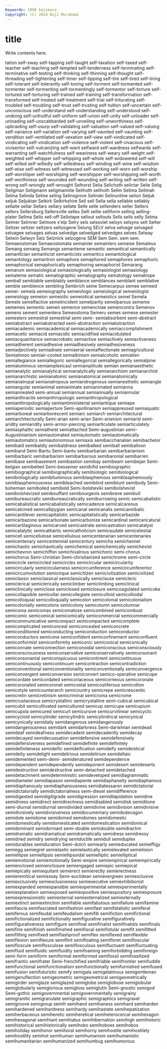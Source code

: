 ```yaml
---
Keywords: 1090 kojimura
Copyright: (C) 2024 Koji Murakami
---
```


# title

Write contents here.



tation self-sway
self-tapping self-taught self-taxation self-taxed self-teacher self-teaching self-tempted self-tenderness self-terminating self-terminative
self-testing self-thinking self-thinning self-thought self-threading self-tightening self-timer self-tipping self-tire self-tired
self-tiring self-tolerant self-tolerantly self-toning self-torment self-tormented self-tormenter self-tormenting self-tormentingly self-tormentor
self-torture self-tortured self-torturing self-trained self-training self-transformation self-transformed self-treated self-treatment self-trial
self-triturating self-troubled self-troubling self-trust self-trusting self-tuition self-uncertain self-unconscious self-understand self-understanding
self-understood self-undoing self-unfruitful self-uniform self-union self-unity self-unloader self-unloading self-unscabbarded self-unveiling
self-unworthiness self-upbraiding self-usurp self-validating self-valuation self-valued self-valuing self-variance self-variation self-varying
self-vaunted self-vaunting self-vendition self-ventilated self-vexation self-view self-vindicated self-vindicating self-vindication self-violence
self-violent self-vivacious self-vivisector self-vulcanizing self-want selfward self-wardness selfwards self-warranting self-watchfulness
self-weariness self-weary self-weight self-weighted self-whipper self-whipping self-whole self-widowered self-will self-willed
self-willedly self-willedness self-winding self-wine self-wisdom self-wise self-witness self-witnessed self-working self-worn
self-worship self-worshiper self-worshiping self-worshipper self-worshipping self-worth self-worthiness self-wounded self-wounding self-writing
self-written self-wrong self-wrongly self-wrought Selhorst Selia Selichoth selictar Selie Selig
Seligman Seligmann seligmannite Selihoth selihoth Selim Selima Selimah Selina Selinda
Seline seling Selinsgrove Selinski Selinuntine selion Seljuk seljuk Seljukian Selkirk
Selkirkshire Sell sell Sella sella sellable sellably sellaite sellar Sellars
sellary sellate Selle selle sellenders seller Sellers sellers Sellersburg Sellersville
selles Selli sellie selliform selling selling-plater Sellma Sello sell-off Sellotape
sellout sellouts Sells sells selly Selma Selmer Selmner Selmore s'elp
Selry sels selsoviet selsyn selsyns selt Selter Seltzer seltzer seltzers
seltzogene Selung SELV selva selvage selvaged selvagee selvages selvas selvedge
selvedged selvedges selves Selway Selwin Selwyn Selz Selznick selzogene SEM
Sem Sem. sem sem. Semaeostomae Semaeostomata semainier semainiers semaise Semaleus
Semang semang Semangs semanteme semantic semantical semantically semantician semanticist semanticists
semantics semantological semantology semantron semaphore semaphored semaphores semaphoric semaphorical semaphorically
semaphoring semaphorist Semarang semarum semasiological semasiologically semasiologist semasiology semateme sematic
sematographic sematography sematology sematrope semball semblable semblably semblance semblances semblant
semblative semble semblence sembling Sembrich seme Semecarpus semee semeed semei-
semeia semeiography semeiologic semeiological semeiologist semeiology semeion semeiotic semeiotical semeiotics
semel Semela Semele semelfactive semelincident semelparity semelparous sememe sememes sememic
semen semence semencinae semencontra Semenov semens sement sementera Semeostoma Semeru
semes semese semester semesters semestral semestrial semi semi- semiabsorbent semi-abstract
semiabstract semiabstracted semi-abstraction semiabstraction semiacademic semiacademical semiacademically semiaccomplishment semiacetic semiacid
semiacidic semiacidified semiacidulated semiacquaintance semiacrobatic semiactive semiactively semiactiveness semiadherent semiadhesive
semiadhesively semiadhesiveness semiadjectively semiadnate semiaerial semiaffectionate semiagricultural Semiahmoo semiair-cooled semialbinism
semialcoholic semialien semiallegiance semiallegoric semiallegorical semiallegorically semialpine semialuminous semiamplexicaul semiamplitude
semian semianaesthetic semianalytic semianalytical semianalytically semianarchism semianarchist semianarchistic semianatomic semianatomical
semianatomically semianatropal semianatropous semiandrogenous semianesthetic semiangle semiangular semianimal semianimate semianimated
semianna semiannealed semi-annual semiannual semiannually semiannular semianthracite semianthropologic semianthropological semianthropologically
semiantiministerial semiantique semiape semiaperiodic semiaperture Semi-apollinarism semiappressed semiaquatic semiarboreal semiarborescent
semiarc semiarch semiarchitectural semiarchitecturally Semi-arian semi-arian Semi-arianism semiarid semi-aridity semiaridity
semi-armor-piercing semiarticulate semiarticulately semiasphaltic semiatheist semiattached Semi-augustinian semi-Augustinianism semiautomated semiautomatic
semiautomatically semiautomatics semiautonomous semiaxis semibacchanalian semibachelor semibald semibaldly semibaldness semibalked
semiball semiballoon semiband Semi-Bantu Semi-bantu semibarbarian semibarbarianism semibarbaric semibarbarism semibarbarous
semibaronial semibarren semibase semibasement semibastion semibay semibeam semibejan Semi-belgian semibelted
Semi-bessemer semibifid semibiographic semibiographical semibiographically semibiologic semibiological semibiologically semibituminous semiblasphemous
semiblasphemously semiblasphemousness semibleached semiblind semiblunt semibody Semi-bohemian semiboiled semibold Semi-bolsheviki
semibolshevist semibolshevized semibouffant semibourgeois semibreve semibull semibureaucratic semibureaucratically semiburrowing semic
semicabalistic semicabalistical semicabalistically semicadence semicalcareous semicalcined semicallipygian semicanal semicanalis semicannibalic
semicantilever semicapitalistic semicapitalistically semicarbazide semicarbazone semicarbonate semicarbonize semicardinal semicaricatural semicartilaginous
semicarved semicastrate semicastration semicatalyst semicatalytic semicathartic semicatholicism semicaudate semicelestial semicell
semicellulose semicellulous semicentenarian semicentenaries semicentenary semicentennial semicentury semicha semichannel semichaotic
semichaotically semichemical semichemically semicheviot semichevron semichiffon semichivalrous semichoric semi-chorus semichorus
Semi-christian Semi-christianized semichrome semi-circle semicircle semicircled semicircles semicircular semicircularity semicircularly
semicircularness semicircumference semicircumferentor semicircumvolution semicirque semicitizen semicivilization semicivilized semiclassic semiclassical
semiclassically semiclause semicleric semiclerical semiclerically semiclimber semiclimbing semiclinical semiclinically semiclose
semiclosed semiclosure semicoagulated semicoke semicollapsible semicollar semicollegiate semicolloid semicolloidal semicolloquial
semicolloquially semicolon semicolonial semicolonialism semicolonially semicolons semicolony semicolumn semicolumnar semicoma
semicomas semicomatose semicombined semicombust semicomic semicomical semicomically semicommercial semicommercially semicommunicative
semicompact semicompacted semicomplete semicomplicated semiconceal semiconcealed semiconcrete semiconditioned semiconducting semiconduction
semiconductor semiconductors semicone semiconfident semiconfinement semiconfluent semiconformist semiconformity semiconic semiconical
semiconically semiconnate semiconnection semiconoidal semiconscious semiconsciously semiconsciousness semiconservative semiconservatively semiconsonant
semiconsonantal semiconspicuous semicontinent semicontinuous semicontinuously semicontinuum semicontraction semicontradiction semiconventional semiconventionality
semiconventionally semiconvergence semiconvergent semiconversion semiconvert semico-operative semicope semicordate semicordated semicoriaceous
semicorneous semicoronate semicoronated semicoronet semicostal semicostiferous semicotton semicotyle semicounterarch semicountry
semicrepe semicrescentic semicretin semicretinism semicriminal semicroma semicrome semicrustaceous semicrystallinc semicrystalline
semi-cubical semicubical semicubit semicultivated semicultured semicup semicupe semicupium semicupola semicured
semicurl semicursive semicurvilinear semicyclic semicycloid semicylinder semicylindric semicylindrical semicynical semicynically
semidaily semidangerous semidangerously semidangerousness semidark semidarkness Semi-darwinian semidead semideaf semideafness
semidecadent semidecadently semidecay semidecayed semidecussation semidefensive semidefensively semidefensiveness semidefined semidefinite
semidefinitely semidefiniteness semideific semideification semideify semideistical semideity semidelight semidelirious semidelirium
semideltaic semidemented semi-demi- semidenatured semidependence semidependent semidependently semideponent semidesert semideserts
semidestruction semidestructive semi-detached semidetached semidetachment semideterministic semideveloped semidiagrammatic semidiameter semidiapason
semidiapente semidiaphaneity semidiaphanous semidiaphanously semidiaphanousness semidiatessaron semidictatorial semidictatorially semidictatorialness semi-diesel
semidifference semidigested semidigitigrade semidigression semidilapidation semidine semidiness semidirect semidirectness semidisabled
semidisk semiditone semi-diurnal semidiurnal semidivided semidivine semidivision semidivisive semidivisively semidivisiveness
semidocumentary semidodecagon semidole semidome semidomed semidomes semidomestic semidomestically semidomesticated semidomestication
semidomical semidominant semidormant semi-double semidouble semidrachm semidramatic semidramatical semidramatically semidress
semidressy semidried semidry semidrying semiductile semidull semiduplex semidurables semiduration Semi-dutch
semiearly semieducated semieffigy semiegg semiegret semielastic semielastically semielevated semielision semiellipse
semiellipsis semiellipsoidal semielliptic semielliptical semiemotional semiemotionally Semi-empire semiempirical semiempirically semienclosed
semienclosure semiengaged semiepic semiepical semiepically semiequitant semierect semierectly semierectness semieremitical
semiessay Semi-euclidean semievergreen semiexclusive semiexclusively semiexclusiveness semiexecutive semiexhibitionist semiexpanded semiexpansible
semiexperimental semiexperimentally semiexplanation semiexposed semiexpositive semiexpository semiexposure semiexpressionistic semiexternal semiexternalized
semiexternally semiextinct semiextinction semifable semifabulous semifailure semifamine semifascia semifasciated semifashion
semifast semifatalistic semiferal semiferous semifeudal semifeudalism semifib semifiction semifictional semifictionalized
semifictionally semifigurative semifiguratively semifigurativeness semifigure semifinal semifinalist semifinalists semifinals semifine
semifinish semifinished semifiscal semifistular semifit semifitted semifitting semifixed semiflashproof semiflex
semiflexed semiflexible semiflexion semiflexure semiflint semifloating semifloret semifloscular semifloscule semiflosculose
semiflosculous semifluctuant semifluctuating semifluid semifluidic semifluidity semifoaming semiforbidding semiforeign semi-form
semiform semiformal semiformed semifossil semifossilized semifrantic semifrater Semi-frenchified semifriable semifrontier
semifuddle semifunctional semifunctionalism semifunctionally semifurnished semifused semifusion semifuturistic semify semigala
semigelatinous semigentleman semigenuflection semigeometric semigeometrical semigeometrically semigirder semiglaze semiglazed semiglobe
semiglobose semiglobular semiglobularly semiglorious semigloss semiglutin Semi-gnostic semigod Semi-gothic semigovernmental
semigovernmentally semigrainy semigranitic semigranulate semigraphic semigraphics semigravel semigroove semigroup semih
semihand semihaness semihard semiharden semihardened semihardness semihardy semihastate semihepatization semiherbaceous
semiheretic semiheretical semiheterocercal semihexagon semihexagonal semihiant semihiatus semihibernation semihigh semihistoric
semihistorical semihistorically semihobo semihoboes semihobos semiholiday semihonor semihoral semihorny semihostile
semihostilely semihostility semihot semihuman semihumanism semihumanistic semihumanitarian semihumanized semihumbug semihumorous
